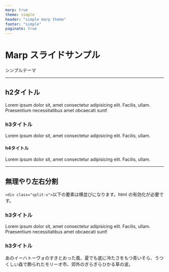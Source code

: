 ```yaml
---
marp: true
theme: simple
header: "simple marp theme"
footer: "simple"
paginate: true
---
```


# Marp スライドサンプル

シンプルテーマ

---

## h2タイトル

Lorem ipsum dolor sit, amet consectetur adipisicing elit. Facilis, ullam. Praesentium necessitatibus amet obcaecati sunt!

### h3タイトル

Lorem ipsum dolor sit, amet consectetur adipisicing elit. Facilis, ullam.

#### h4タイトル

Lorem ipsum dolor sit, amet consectetur adipisicing elit. Facilis, ullam.

---

## 無理やり左右分割

`<div class="split-v">`以下の要素は横並びになります。html の有効化が必要です。

<div class="split-v">
<div>

### h3タイトル

Lorem ipsum dolor sit, amet consectetur adipisicing elit. Facilis, ullam. Praesentium necessitatibus amet obcaecati sunt!

</div>
<div>

### h3タイトル

あのイーハトーヴォのすきとおった風、夏でも底に冷たさをもつ青いそら、うつくしい森で飾られたモリーオ市、郊外のぎらぎらひかる草の波。

</div>
</div>
